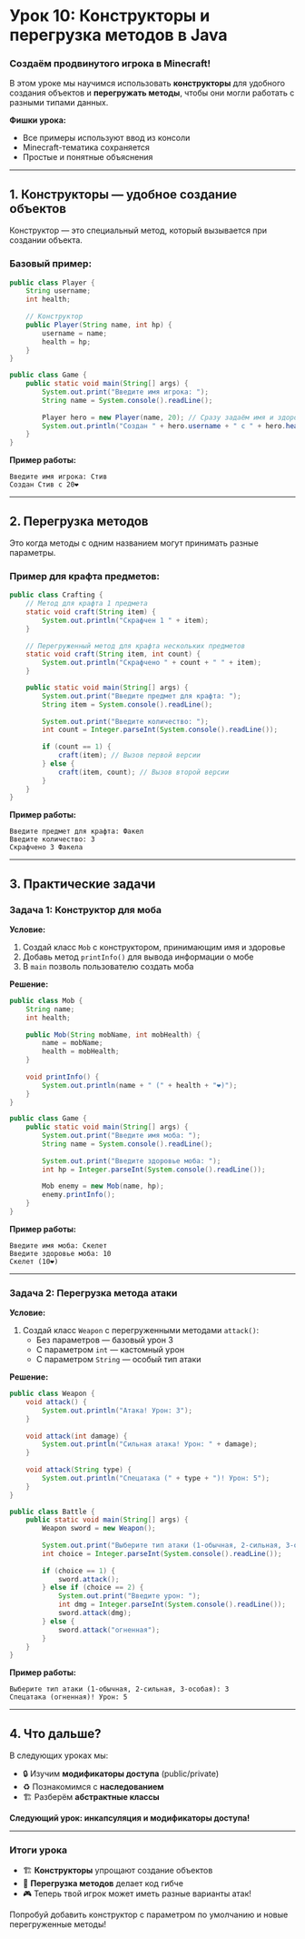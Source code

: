 # **Урок 10: Конструкторы и перегрузка методов в Java**  
### **Создаём продвинутого игрока в Minecraft!**  

В этом уроке мы научимся использовать **конструкторы** для удобного создания объектов и **перегружать методы**, чтобы они могли работать с разными типами данных.  

**Фишки урока:**  
- Все примеры используют ввод из консоли  
- Minecraft-тематика сохраняется  
- Простые и понятные объяснения  

---

## **1. Конструкторы — удобное создание объектов**  

Конструктор — это специальный метод, который вызывается при создании объекта.  

### **Базовый пример:**  
```java
public class Player {
    String username;
    int health;
    
    // Конструктор
    public Player(String name, int hp) {
        username = name;
        health = hp;
    }
}

public class Game {
    public static void main(String[] args) {
        System.out.print("Введите имя игрока: ");
        String name = System.console().readLine();
        
        Player hero = new Player(name, 20); // Сразу задаём имя и здоровье
        System.out.println("Создан " + hero.username + " с " + hero.health + "❤️");
    }
}
```

**Пример работы:**  
```
Введите имя игрока: Стив
Создан Стив с 20❤️
```

---

## **2. Перегрузка методов**  

Это когда методы с одним названием могут принимать разные параметры.  

### **Пример для крафта предметов:**  
```java
public class Crafting {
    // Метод для крафта 1 предмета
    static void craft(String item) {
        System.out.println("Скрафчен 1 " + item);
    }
    
    // Перегруженный метод для крафта нескольких предметов
    static void craft(String item, int count) {
        System.out.println("Скрафчено " + count + " " + item);
    }

    public static void main(String[] args) {
        System.out.print("Введите предмет для крафта: ");
        String item = System.console().readLine();
        
        System.out.print("Введите количество: ");
        int count = Integer.parseInt(System.console().readLine());
        
        if (count == 1) {
            craft(item); // Вызов первой версии
        } else {
            craft(item, count); // Вызов второй версии
        }
    }
}
```

**Пример работы:**  
```
Введите предмет для крафта: Факел
Введите количество: 3
Скрафчено 3 Факела
```

---

## **3. Практические задачи**  

### **Задача 1: Конструктор для моба**  
**Условие:**  
1. Создай класс `Mob` с конструктором, принимающим имя и здоровье  
2. Добавь метод `printInfo()` для вывода информации о мобе  
3. В `main` позволь пользователю создать моба  

**Решение:**  
```java
public class Mob {
    String name;
    int health;
    
    public Mob(String mobName, int mobHealth) {
        name = mobName;
        health = mobHealth;
    }
    
    void printInfo() {
        System.out.println(name + " (" + health + "❤️)");
    }
}

public class Game {
    public static void main(String[] args) {
        System.out.print("Введите имя моба: ");
        String name = System.console().readLine();
        
        System.out.print("Введите здоровье моба: ");
        int hp = Integer.parseInt(System.console().readLine());
        
        Mob enemy = new Mob(name, hp);
        enemy.printInfo();
    }
}
```

**Пример работы:**  
```
Введите имя моба: Скелет
Введите здоровье моба: 10
Скелет (10❤️)
```

---

### **Задача 2: Перегрузка метода атаки**  
**Условие:**  
1. Создай класс `Weapon` с перегруженными методами `attack()`:  
   - Без параметров — базовый урон 3  
   - С параметром `int` — кастомный урон  
   - С параметром `String` — особый тип атаки  

**Решение:**  
```java
public class Weapon {
    void attack() {
        System.out.println("Атака! Урон: 3");
    }
    
    void attack(int damage) {
        System.out.println("Сильная атака! Урон: " + damage);
    }
    
    void attack(String type) {
        System.out.println("Спецатака (" + type + ")! Урон: 5");
    }
}

public class Battle {
    public static void main(String[] args) {
        Weapon sword = new Weapon();
        
        System.out.print("Выберите тип атаки (1-обычная, 2-сильная, 3-особая): ");
        int choice = Integer.parseInt(System.console().readLine());
        
        if (choice == 1) {
            sword.attack();
        } else if (choice == 2) {
            System.out.print("Введите урон: ");
            int dmg = Integer.parseInt(System.console().readLine());
            sword.attack(dmg);
        } else {
            sword.attack("огненная");
        }
    }
}
```

**Пример работы:**  
```
Выберите тип атаки (1-обычная, 2-сильная, 3-особая): 3
Спецатака (огненная)! Урон: 5
```

---

## **4. Что дальше?**  
В следующих уроках мы:  
- 🔒 Изучим **модификаторы доступа** (public/private)  
- ♻️ Познакомимся с **наследованием**  
- 🏗️ Разберём **абстрактные классы**  

**Следующий урок: инкапсуляция и модификаторы доступа!**  

---

### **Итоги урока**  
- 🏗️ **Конструкторы** упрощают создание объектов  
- 🔄 **Перегрузка методов** делает код гибче  
- 🎮 Теперь твой игрок может иметь разные варианты атак!  

Попробуй добавить конструктор с параметром по умолчанию и новые перегруженные методы!